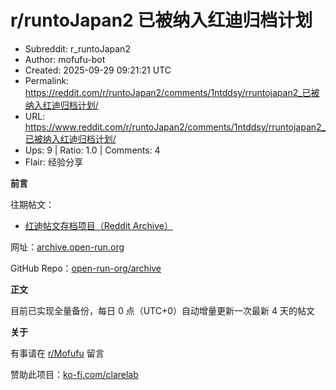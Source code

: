 # r/runtoJapan2 已被纳入红迪归档计划

- Subreddit: r_runtoJapan2
- Author: mofufu-bot
- Created: 2025-09-29 09:21:21 UTC
- Permalink: https://reddit.com/r/runtoJapan2/comments/1ntddsy/rruntojapan2_已被纳入红迪归档计划/
- URL: https://www.reddit.com/r/runtoJapan2/comments/1ntddsy/rruntojapan2_已被纳入红迪归档计划/
- Ups: 9 | Ratio: 1.0 | Comments: 4
- Flair: 经验分享


**前言**

往期帖文：

- [红迪帖文存档项目（Reddit
  Archive）](https://www.reddit.com/r/Mofufu/s/GNlnSOSVRO)

网址：[archive.open-run.org](https://archive.open-run.org)

GitHub
Repo：[open-run-org/archive](https://github.com/open-run-org/archive)

**正文**

目前已实现全量备份，每日 0 点（UTC+0）自动增量更新一次最新 4 天的帖文

**关于**

有事请在 [r/Mofufu](/r/Mofufu) 留言

赞助此项目：[ko-fi.com/clarelab](https://ko-fi.com/clarelab)

